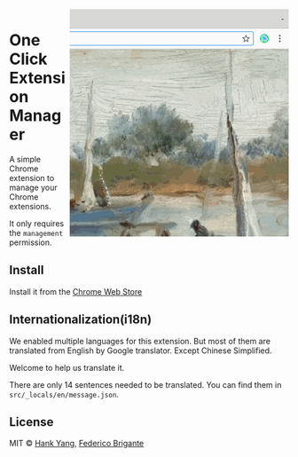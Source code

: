 <img src="screencast.gif" align="right" alt="">

# One Click Extension Manager

A simple Chrome extension to manage your Chrome extensions.

It only requires the `management` permission.

## Install

Install it from the [Chrome Web Store](https://chrome.google.com/webstore/detail/one-click-extension-manag/pbgjpgbpljobkekbhnnmlikbbfhbhmem)

## Internationalization(i18n)

We enabled multiple languages for this extension. But most of them are translated from English by Google translator. 
Except Chinese Simplified.

Welcome to help us translate it.

There are only 14 sentences needed to be translated. You can find them in `src/_locals/en/message.json`.


## License

MIT © [Hank Yang](https://momane.com/), [Federico Brigante](https://github.com/bfred-it/)
